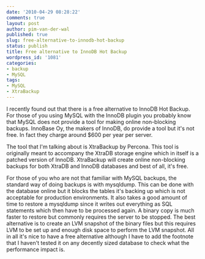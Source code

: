 ```yaml
---
date: '2010-04-29 08:28:22'
comments: true
layout: post
author: pim-van-der-wal
published: true
slug: free-alternative-to-innodb-hot-backup
status: publish
title: Free alternative to InnoDB Hot Backup
wordpress_id: '1081'
categories:
- backup
- MySQL
tags:
- MySQL
- XtraBackup
---
```


I recently found out that there is a free alternative to InnoDB Hot Backup. For those of you using MySQL with the InnoDB plugin you probably know that MySQL does not provide a tool for making online non-blocking backups. InnoBase Oy, the makers of InnoDB, do provide a tool but it's not free. In fact they charge around $600 per year per server.

The tool that I'm talking about is XtraBackup by Percona. This tool is originally meant to accompany the XtraDB storage engine which in itself is a patched version of InnoDB. XtraBackup will create online non-blocking backups for both XtraDB and InnoDB databases and best of all, it's free.

For those of you who are not that familiar with MySQL backups, the standard way of doing backups is with mysqldump. This can be done with the database online but it blocks the tables it's backing up which is not acceptable for production environments. It also takes a good amount of time to restore a mysqldump since it writes out everything as SQL statements which then have to be processed again. A binary copy is much faster to restore but commonly requires the server to be stopped. The best alternative is to create an LVM snapshot of the binary files but this requires LVM to be set up and enough disk space to perform the LVM snapshot. All in all it's nice to have a free alternative although I have to add the footnote that I haven't tested it on any decently sized database to check what the performance impact is.
